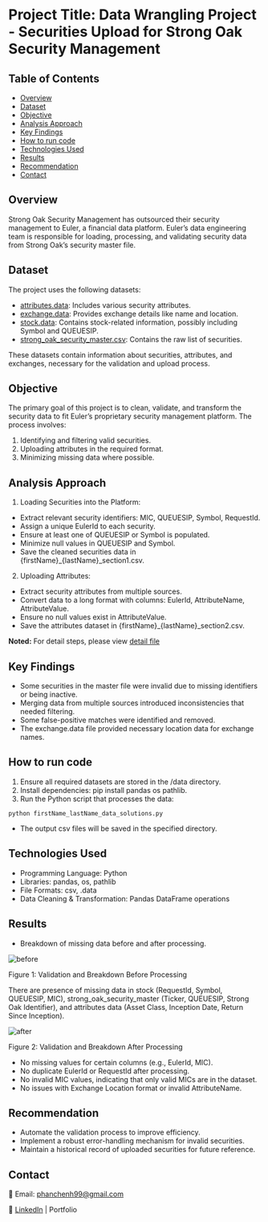 # Project Title: Data Wrangling Project - Securities Upload for Strong Oak Security Management

## Table of Contents
- [Overview](#overview)
- [Dataset](#dataset)
- [Objective](#objective)
- [Analysis Approach](#analysis-approach)
- [Key Findings](#key-findings)
- [How to run code](#how-to-run-code)
- [Technologies Used](#technologies-used)
- [Results](#results)
- [Recommendation](#recommendation)
- [Contact](#contact)

## Overview

Strong Oak Security Management has outsourced their security management to Euler, a financial data platform. Euler’s data engineering team is responsible for loading, processing, and validating security data from Strong Oak’s security master file.

## Dataset

The project uses the following datasets:
- [attributes.data](Data/attributes.data): Includes various security attributes.
- [exchange.data](Data/exchange.data): Provides exchange details like name and location.
- [stock.data](Data/stock.data): Contains stock-related information, possibly including Symbol and QUEUESIP.
- [strong_oak_security_master.csv](Data/strong_oak_security_master.csv): Contains the raw list of securities.

These datasets contain information about securities, attributes, and exchanges, necessary for the validation and upload process.

## Objective
The primary goal of this project is to clean, validate, and transform the security data to fit Euler’s proprietary security management platform. The process involves:
1. Identifying and filtering valid securities.
2. Uploading attributes in the required format.
3. Minimizing missing data where possible.

## Analysis Approach
1. Loading Securities into the Platform:
- Extract relevant security identifiers: MIC, QUEUESIP, Symbol, RequestId.
- Assign a unique EulerId to each security.
- Ensure at least one of QUEUESIP or Symbol is populated.
- Minimize null values in QUEUESIP and Symbol.
- Save the cleaned securities data in {firstName}_{lastName}_section1.csv.

2. Uploading Attributes:

- Extract security attributes from multiple sources.
- Convert data to a long format with columns: EulerId, AttributeName, AttributeValue.
- Ensure no null values exist in AttributeValue.
- Save the attributes dataset in {firstName}_{lastName}_section2.csv.

**Noted:** For detail steps, please view [detail file](Detail_Steps_README.md)

## Key Findings

- Some securities in the master file were invalid due to missing identifiers or being inactive.
- Merging data from multiple sources introduced inconsistencies that needed filtering.
- Some false-positive matches were identified and removed.
- The exchange.data file provided necessary location data for exchange names.

## How to run code

1. Ensure all required datasets are stored in the /data directory.
2. Install dependencies: pip install pandas os pathlib.
3. Run the Python script that processes the data:
```
python firstName_lastName_data_solutions.py
```
- The output csv files will be saved in the specified directory.

## Technologies Used
- Programming Language: Python
- Libraries: pandas, os, pathlib
- File Formats: csv, .data
- Data Cleaning & Transformation: Pandas DataFrame operations

## Results
- Breakdown of missing data before and after processing.

![before](https://github.com/user-attachments/assets/e6db559f-a352-4ccd-af85-5d4ae5e56b63)

Figure 1: Validation and Breakdown Before Processing

There are presence of missing data in stock (RequestId, Symbol, QUEUESIP, MIC), strong_oak_security_master (Ticker, QUEUESIP, Strong Oak Identifier), and attributes data (Asset Class, Inception Date, Return Since Inception).

![after](https://github.com/user-attachments/assets/ed082976-9a04-44ff-ac98-ebfe65ae7702)

Figure 2: Validation and Breakdown After Processing

- No missing values for certain columns (e.g., EulerId, MIC).
- No duplicate EulerId or RequestId after processing.
- No invalid MIC values, indicating that only valid MICs are in the dataset.
- No issues with Exchange Location format or invalid AttributeName.

## Recommendation
- Automate the validation process to improve efficiency.
- Implement a robust error-handling mechanism for invalid securities.
- Maintain a historical record of uploaded securities for future reference.

## Contact

📧 Email: phanchenh99@gmail.com

🔗 [LinkedIn](https://www.linkedin.com/in/phan-chenh-6a7ba127a/) | Portfolio
